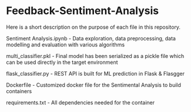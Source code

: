 # Feedback-Sentiment-Analysis



Here is a short description on the purpose of each file in this repository.

Sentiment Analysis.ipynb - Data exploration, data preprocessing, data modelling and evaluation with various algorithms

multi_classifier.pkl - Final model has been serialized as a pickle file which can be used directly in the target environment

flask_classifier.py - REST API is built for ML prediction in Flask & Flasgger

Dockerfile - Customized docker file for the Sentimental Analysis to build containers

requirements.txt - All dependencies needed for the container
